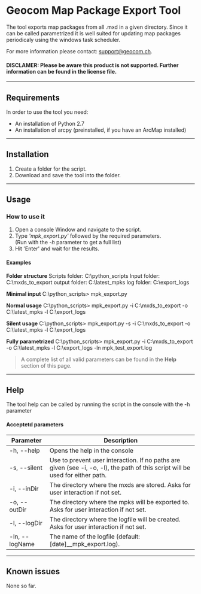 # Geocom Map Package Export Tool                               

The tool exports map packages from all .mxd in a given directory. Since it can be called parametrized it is well suited for updating map packages periodicaly using the windows task scheduler.

For more information please contact: support@geocom.ch. 

#### DISCLAMER: Please be aware this product is not supported. Further information can be found in the license file.


------
## Requirements

In order to use the tool you need: 
- An installation of Python 2.7 
- An installation of arcpy (preinstalled, if you have an ArcMap installed)


------
## Installation 

1. Create a folder for the script.
2. Download and save the tool into the folder.


------
## Usage 

### How to use it

1. Open a console Window and navigate to the script.
2. Type *'mpk_export.py'* followed by the required parameters.  
   (Run with the *-h* parameter to get a full list)
3. Hit 'Enter' and wait for the results.


#### Examples

**Folder structure**
Scripts folder: C:\python_scripts
Input folder:   C:\mxds_to_export
output folder:  C:\latest_mpks
log folder:     C:\export_logs

**Minimal input**
C:\python_scripts> mpk_export.py

**Normal usage**
C:\python_scripts> mpk_export.py -i C:\mxds_to_export -o C:\latest_mpks -l C:\export_logs

**Silent usage**
C:\python_scripts> mpk_export.py -s -i C:\mxds_to_export -o C:\latest_mpks -l C:\export_logs

**Fully parametrized**
C:\python_scripts> mpk_export.py -i C:\mxds_to_export -o C:\latest_mpks -l C:\export_logs -ln mpk_test_export.log

> A complete list of all valid parameters can be found in the **Help** section of this page.


------
## Help

The tool help can be called by running the script in the console with the -h parameter


#### Acceptetd parameters

Parameter | Description
--------- | -----------
 -h,   --help | Opens the help in the console
 -s,   --silent | Use to prevent user interaction. If no paths are given (see -i, -o, -l), the path of this script will be used for either path.
 -i,   --inDir | The directory where the mxds are stored. Asks for user interaction if not set. 
 -o,   --outDir | The directory where the mpks will be exported to. Asks for user interaction if not set.
 -l,   --logDir | The directory where the logfile will be created. Asks for user interaction if not set.
 -ln,  --logName | The name of the logfile (default: [date]__mpk_export.log).


------
## Known issues

None so far.
